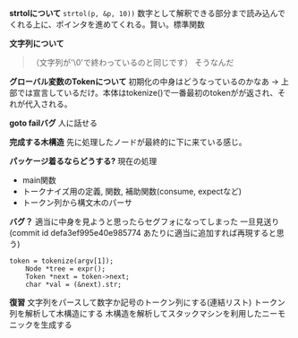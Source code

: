 **strtolについて**
`strtol(p, &p, 10))`
数字として解釈できる部分まで読み込んでくれる上に、ポインタを進めてくれる。賢い。標準関数

**文字列について**
>（文字列が'\0'で終わっているのと同じです）
そうなんだ

**グローバル変数のTokenについて**
初期化の中身はどうなっているのかなあ
-> 上部では宣言しているだけ。本体はtokenize()で一番最初のtokenがが返され、それが代入される。

**goto failバグ**
人に話せる

**完成する木構造**
先に処理したノードが最終的に下に来ている感じ。

**パッケージ着るならどうする?**
現在の処理
- main関数
- トークナイズ用の定義, 関数, 補助関数(consume, expectなど)
- トークン列から構文木のパーサ

**バグ？**
適当に中身を見ようと思ったらセグフォになってしまった 一旦見送り
(commit id defa3ef995e40e985774 あたりに適当に追加すれば再現すると思う)
```
token = tokenize(argv[1]);
    Node *tree = expr();
    Token *next = token->next;
    char *val = (&next).str;
```

**復習**
文字列をパースして数字か記号のトークン列にする(連結リスト)
トークン列を解析して木構造にする
木構造を解析してスタックマシンを利用したニーモニックを生成する



